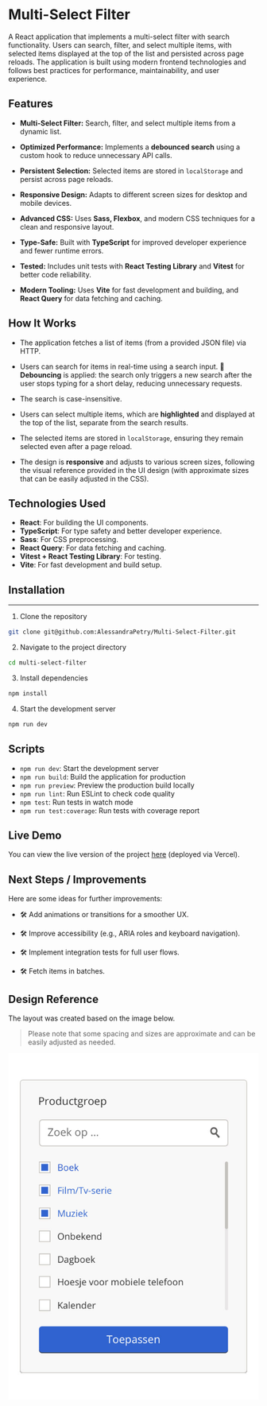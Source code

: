 # Multi-Select Filter

A React application that implements a multi-select filter with search functionality. Users can search, filter, and select multiple items, with selected items displayed at the top of the list and persisted across page reloads. The application is built using modern frontend technologies and follows best practices for performance, maintainability, and user experience.

## Features

- **Multi-Select Filter:** Search, filter, and select multiple items from a dynamic list.

- **Optimized Performance:** Implements a **debounced search** using a custom hook to reduce unnecessary API calls.

- **Persistent Selection:** Selected items are stored in `localStorage` and persist across page reloads.

- **Responsive Design:** Adapts to different screen sizes for desktop and mobile devices.

- **Advanced CSS:** Uses **Sass, Flexbox**, and modern CSS techniques for a clean and responsive layout.

- **Type-Safe:** Built with **TypeScript** for improved developer experience and fewer runtime errors.

- **Tested:** Includes unit tests with **React Testing Library** and **Vitest** for better code reliability.

- **Modern Tooling:** Uses **Vite** for fast development and building, and **React Query** for data fetching and caching.

## How It Works

- The application fetches a list of items (from a provided JSON file) via HTTP.

- Users can search for items in real-time using a search input.
  🔸 **Debouncing** is applied: the search only triggers a new search after the user stops typing for a short delay, reducing unnecessary requests.

- The search is case-insensitive.

- Users can select multiple items, which are **highlighted** and displayed at the top of the list, separate from the search results.

- The selected items are stored in `localStorage`, ensuring they remain selected even after a page reload.

- The design is **responsive** and adjusts to various screen sizes, following the visual reference provided in the UI design (with approximate sizes that can be easily adjusted in the CSS).

## Technologies Used

- **React**: For building the UI components.
- **TypeScript**: For type safety and better developer experience.
- **Sass**: For CSS preprocessing.
- **React Query**: For data fetching and caching.
- **Vitest + React Testing Library**: For testing.
- **Vite**: For fast development and build setup.

## Installation

---

1. Clone the repository

```bash
git clone git@github.com:AlessandraPetry/Multi-Select-Filter.git
```

2. Navigate to the project directory

```bash
cd multi-select-filter
```

3. Install dependencies

```bash
npm install
```

4. Start the development server

```bash
npm run dev
```

## Scripts

- `npm run dev`: Start the development server
- `npm run build`: Build the application for production
- `npm run preview`: Preview the production build locally
- `npm run lint`: Run ESLint to check code quality
- `npm test`: Run tests in watch mode
- `npm run test:coverage`: Run tests with coverage report

## Live Demo

You can view the live version of the project [here](https://multi-select-filter-two.vercel.app/) (deployed via Vercel).

## Next Steps / Improvements

Here are some ideas for further improvements:

- 🛠️ Add animations or transitions for a smoother UX.

- 🛠️ Improve accessibility (e.g., ARIA roles and keyboard navigation).

- 🛠️ Implement integration tests for full user flows.

- 🛠️ Fetch items in batches.

## Design Reference

The layout was created based on the image below.

> Please note that some spacing and sizes are approximate and can be easily adjusted as needed.

![Layout of the implementation](/public/images/multi-select-filter.jpg)
